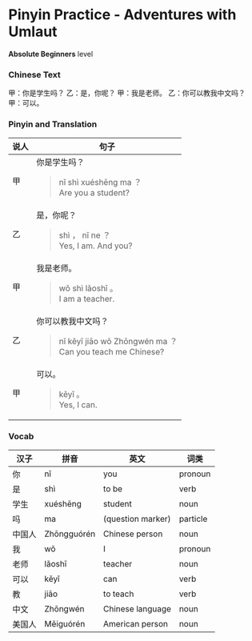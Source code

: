 # Pinyin Practice - Adventures with Umlaut
**Absolute Beginners** level
### Chinese Text
甲：你是学生吗？
乙：是，你呢？
甲：我是老师。
乙：你可以教我中文吗？
甲：可以。

### Pinyin and Translation
|说人|句子|
|----|----|
|甲|你是学生吗？<blockquote>nǐ shì xuéshēng ma ？<br />Are you a student?</blockquote>|
|乙|是，你呢？<blockquote>shì ， nǐ ne ？<br />Yes, I am. And you?</blockquote>|
|甲|我是老师。<blockquote>wǒ shì lǎoshī 。<br />I am a teacher.</blockquote>|
|乙|你可以教我中文吗？<blockquote>nǐ kěyǐ jiāo wǒ Zhōngwén ma ？<br />Can you teach me Chinese?</blockquote>|
|甲|可以。<blockquote>kěyǐ 。<br />Yes, I can.</blockquote>|
### Vocab
|汉子|拼音|英文|词类|
|----|----|----|----|
|你|nǐ|you|pronoun|
|是|shì|to be|verb|
|学生|xuéshēng|student|noun|
|吗|ma|(question marker)|particle|
|中国人|Zhōngguórén|Chinese person|noun|
|我|wǒ|I|pronoun|
|老师|lǎoshī|teacher|noun|
|可以|kěyǐ|can|verb|
|教|jiāo|to teach|verb|
|中文|Zhōngwén|Chinese language|noun|
|美国人|Měiguórén|American person|noun|